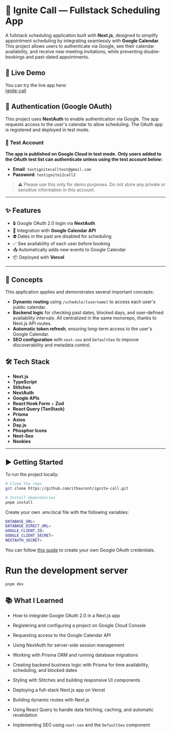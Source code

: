 # 📅 Ignite Call — Fullstack Scheduling App

A fullstack scheduling application built with **Next.js**, designed to simplify appointment scheduling by integrating seamlessly with **Google Calendar**. This project allows users to authenticate via Google, see their calendar availability, and receive new meeting invitations, while preventing double-bookings and past-dated appointments.

## 🔗 Live Demo

You can try the live app here:  
[ignite-call](https://ignite-call-six-wheat.vercel.app)


## 🔐 Authentication (Google OAuth)

This project uses **NextAuth** to enable authentication via Google. The app requests access to the user's calendar to allow scheduling. The OAuth app is registered and deployed in test mode.

### 🧪 Test Account

**The app is published on Google Cloud in test mode.**
**Only users added to the OAuth test list can authenticate unless using the test account below:**

- **Email**: `testignitecalltest@gmail.com`  
- **Password**: `testignite12call3`

> ⚠️ Please use this only for demo purposes. Do not store any private or sensitive information in this account.

---

## ✨ Features

- 🔒 Google OAuth 2.0 login via **NextAuth**
- 📆 Integration with **Google Calendar API**
- ⛔️ Dates in the past are disabled for scheduling
- ✅ See availability of each user before booking
- 📤 Automatically adds new events to Google Calendar
- 📦 Deployed with **Vercel**

---

## 🧬 Concepts

This application applies and demonstrates several important concepts:

- **Dynamic routing** using `/schedule/[username]` to access each user's public calendar.
- **Backend logic** for checking past dates, blocked days, and user-defined availability intervals. All centralized in the same monorepo, thanks to Next.js API routes.
- **Automatic token refresh**, ensuring long-term access to the user's Google Calendar.
- **SEO configuration** with `next-seo` and `DefaultSeo` to improve discoverability and metadata control.




## 🛠️ Tech Stack

- **Next.js** 
- **TypeScript**
- **Stitches** 
- **NextAuth** 
- **Google APIs** 
- **React Hook Form** + **Zod** 
- **React Query (TanStack)**
- **Prisma**
- **Axios**
- **Day.js** 
- **Phosphor Icons** 
- **Next-Seo**
- **Nookies**

---

## ▶️ Getting Started

To run the project locally:

```bash
# Clone the repo
git clone https://github.com/ithauront/ignite-call.git

# Install dependencies
pnpm install
```

Create your own .env.local file with the following variables:

```bash
DATABASE_URL=
DATABASE_DIRECT_URL=
GOOGLE_CLIENT_ID=
GOOGLE_CLIENT_SECRET=
NEXTAUTH_SECRET=
```
You can follow [this guide](https://next-auth.js.org/getting-started/introduction) to create your own Google OAuth credentials.  


# Run the development server
```bash
pnpm dev
```

## 📚 What I Learned

- How to integrate Google OAuth 2.0 in a Next.js app

- Registering and configuring a project on Google Cloud Console

- Requesting access to the Google Calendar API

- Using NextAuth for server-side session management

- Working with Prisma ORM and running database migrations

- Creating backend business logic with Prisma for time availability, scheduling, and blocked dates

- Styling with Stitches and building responsive UI components

- Deploying a full-stack Next.js app on Vercel

- Building dynamic routes with Next.js

- Using React Query to handle data fetching, caching, and automatic revalidation

- Implementing SEO using `next-seo` and the `DefaultSeo` component













